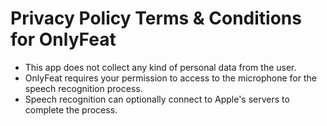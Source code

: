 # Privacy Policy Terms & Conditions for OnlyFeat
  
+ This app does not collect any kind of personal data from the user.
+ OnlyFeat requires your permission to access to the microphone for the speech recognition process.
+ Speech recognition can optionally connect to Apple's servers to complete the process.
